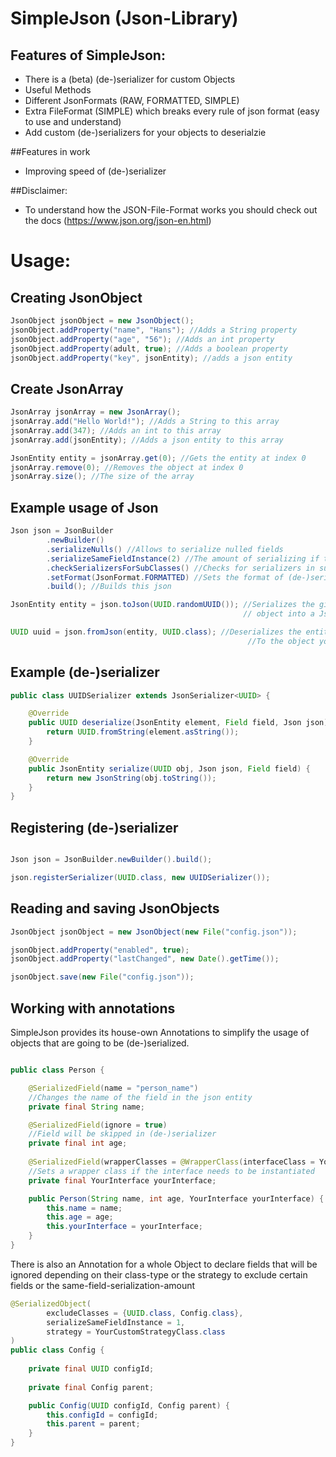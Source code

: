 
# SimpleJson (Json-Library)

## Features of SimpleJson:
- There is a (beta) (de-)serializer for custom Objects
- Useful Methods
- Different JsonFormats (RAW, FORMATTED, SIMPLE)
- Extra FileFormat (SIMPLE) which breaks every rule of json format (easy to use and understand)
- Add custom (de-)serializers for your objects to deserialzie

##Features in work
- Improving speed of (de-)serializer 

##Disclaimer:
- To understand how the JSON-File-Format works you should check out the docs (https://www.json.org/json-en.html)

# Usage:

## Creating JsonObject

```java
JsonObject jsonObject = new JsonObject();
jsonObject.addProperty("name", "Hans"); //Adds a String property
jsonObject.addProperty("age", "56"); //Adds an int property
jsonObject.addProperty(adult, true); //Adds a boolean property
jsonObject.addProperty("key", jsonEntity); //adds a json entity
```

## Create JsonArray

```java
JsonArray jsonArray = new JsonArray();
jsonArray.add("Hello World!"); //Adds a String to this array
jsonArray.add(347); //Adds an int to this array
jsonArray.add(jsonEntity); //Adds a json entity to this array

JsonEntity entity = jsonArray.get(0); //Gets the entity at index 0
jsonArray.remove(0); //Removes the object at index 0
jsonArray.size(); //The size of the array

```

## Example usage of Json

```java
Json json = JsonBuilder
        .newBuilder()
        .serializeNulls() //Allows to serialize nulled fields
        .serializeSameFieldInstance(2) //The amount of serializing if the class has its same class as field
        .checkSerializersForSubClasses() //Checks for serializers in subclasses
        .setFormat(JsonFormat.FORMATTED) //Sets the format of (de-)serialized entities
        .build(); //Builds this json

JsonEntity entity = json.toJson(UUID.randomUUID()); //Serializes the given 
                                                    // object into a JsonEntity

UUID uuid = json.fromJson(entity, UUID.class); //Deserializes the entity
                                                     //To the object you want
```

## Example (de-)serializer

```java
public class UUIDSerializer extends JsonSerializer<UUID> {

    @Override
    public UUID deserialize(JsonEntity element, Field field, Json json) {
        return UUID.fromString(element.asString());
    }

    @Override
    public JsonEntity serialize(UUID obj, Json json, Field field) {
        return new JsonString(obj.toString());
    }
}
```

## Registering (de-)serializer

```java

Json json = JsonBuilder.newBuilder().build();

json.registerSerializer(UUID.class, new UUIDSerializer());

```

## Reading and saving JsonObjects

```java
JsonObject jsonObject = new JsonObject(new File("config.json"));

jsonObject.addProperty("enabled", true);
jsonObject.addProperty("lastChanged", new Date().getTime());

jsonObject.save(new File("config.json"));

```

## Working with annotations

SimpleJson provides its house-own Annotations to simplify the usage of objects
that are going to be (de-)serialized.

```java

public class Person {

    @SerializedField(name = "person_name")
    //Changes the name of the field in the json entity
    private final String name;

    @SerializedField(ignore = true) 
    //Field will be skipped in (de-)serializer
    private final int age;
    
    @SerializedField(wrapperClasses = @WrapperClass(interfaceClass = YourInterface.class, wrapperClass = YourWrapperClass.class))
    //Sets a wrapper class if the interface needs to be instantiated
    private final YourInterface yourInterface;

    public Person(String name, int age, YourInterface yourInterface) {
        this.name = name;
        this.age = age;
        this.yourInterface = yourInterface;
    }
}
```
There is also an Annotation for a whole Object to declare fields
that will be ignored depending on their class-type or the strategy to exclude
certain fields or the same-field-serialization-amount

```java
@SerializedObject(
        excludeClasses = {UUID.class, Config.class},
        serializeSameFieldInstance = 1,
        strategy = YourCustomStrategyClass.class
)
public class Config {
    
    private final UUID configId;
    
    private final Config parent;

    public Config(UUID configId, Config parent) {
        this.configId = configId;
        this.parent = parent;
    }
}
```
